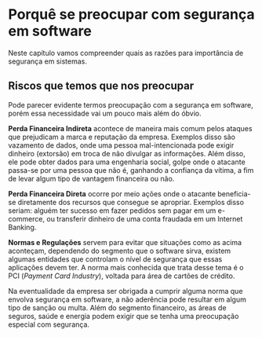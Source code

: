 # Porquê se preocupar com segurança em software
Neste capítulo vamos compreender quais as razões para importância de segurança em sistemas.

## Riscos que temos que nos preocupar
Pode parecer evidente termos preocupação com a segurança em software, porém essa necessidade vai um pouco mais além do óbvio.

**Perda Financeira Indireta** acontece de maneira mais comum pelos ataques que prejudicam a marca e reputação da empresa. Exemplos disso são vazamento de dados, onde uma pessoa mal-intencionada pode exigir dinheiro (extorsão) em troca de não divulgar as informações. Além disso, ele pode obter dados para uma engenharia social, golpe onde o atacante passa-se por uma pessoa que não é, ganhando a confiança da vítima, a fim de levar algum tipo de vantagem financeira ou não. 

**Perda Financeira Direta** ocorre por meio ações onde o atacante beneficia-se diretamente dos recursos que consegue se apropriar. Exemplos disso seriam: alguém ter sucesso em fazer pedidos sem pagar em um e-commerce, ou transferir dinheiro de uma conta fraudada em um Internet Banking.

**Normas e Regulações** servem para evitar que situações como as acima aconteçam, dependendo do segmento que o software sirva, existem algumas entidades que controlam o nível de segurança que essas aplicações devem ter. A norma mais conhecida que trata desse tema é o PCI (_Payment Card Industry_), voltada para área de cartões de crédito. 

Na eventualidade da empresa ser obrigada a cumprir alguma norma que envolva segurança em software, a não aderência pode resultar em algum tipo de sanção ou multa. Além do segmento financeiro, as áreas de seguros, saúde e energia podem exigir que se tenha uma preocupação especial com segurança.